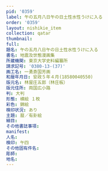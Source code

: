 ```yaml
---
pid: '0359'
label: 午の五月八日午の日土性水性うけに入る
order: '0359'
layout: nishikie_item
collection: qatar
thumbnail: 
full: 
題名: 午の五月八日午の日土性水性うけに入る
書名: 地震及世態漫画集
所蔵機関: 東京大学史料編纂所
請求記号: '0380-13-(37)'
画工名: 一勇斎国芳画
和暦年月日: 安政５年４月(18580040550)
版元名: 林屋庄五郎（林庄板）
版元住所: 両国広小路
判: 大判
形態: 横絵 １枚
彩色: 錦絵
検印状況: あり
主題: 暦／有卦絵
細目: 
その他書誌事項: 
manifest: 
人名: 
検印: 午四
その他固有件名: 
彫師: 
地名: 
---
```

